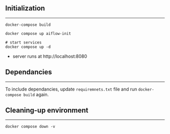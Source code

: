 ## Initialization

---

```commandline
docker-compose build

docker compose up aiflow-init

# start services
docker compose up -d
```

* server runs at http://localhost:8080

## Dependancies

---
To include dependancies, update `requiremnets.txt` file and run `docker-compose build` again.

## Cleaning-up environment

---
```commandline
docker compose down -v
```
